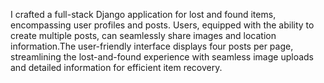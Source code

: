 I crafted a full-stack Django application for lost and found items, encompassing user profiles and posts. Users, equipped with the ability to create multiple posts, can seamlessly share images and location information.The user-friendly interface displays four posts per page, streamlining the lost-and-found experience with seamless image uploads and detailed information for efficient item recovery.

